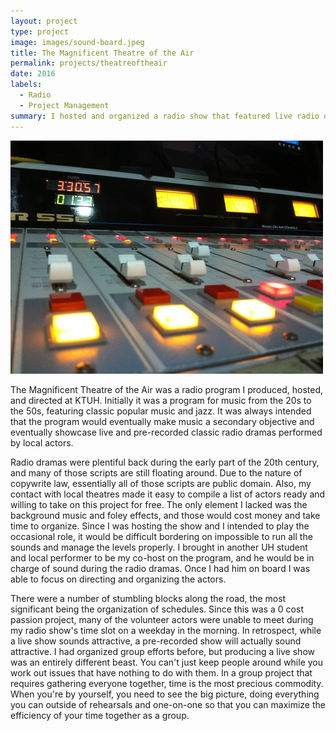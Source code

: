 ```yaml
---
layout: project
type: project
image: images/sound-board.jpeg
title: The Magnificent Theatre of the Air
permalink: projects/theatreoftheair
date: 2016
labels:
  - Radio
  - Project Management
summary: I hosted and organized a radio show that featured live radio dramas using local actors.
---
```


<div class="ui large image">
  <img class="ui image" src="/images/sound-board.jpeg">
</div>

The Magnificent Theatre of the Air was a radio program I produced, hosted, and directed at KTUH. Initially it was a program for music from the 20s to the 50s, featuring classic popular music and jazz. It was always intended that the program would eventually make music a secondary objective and eventually showcase live and pre-recorded classic radio dramas performed by local actors.

Radio dramas were plentiful back during the early part of the 20th century, and many of those scripts are still floating around. Due to the nature of copywrite law, essentially all of those scripts are public domain. Also, my contact with local theatres made it easy to compile a list of actors ready and willing to take on this project for free. The only element I lacked was the background music and foley effects, and those would cost money and take time to organize. Since I was hosting the show and I intended to play the occasional role, it would be difficult bordering on impossible to run all the sounds and manage the levels properly. I brought in another UH student and local performer to be my co-host on the program, and he would be in charge of sound during the radio dramas. Once I had him on board I was able to focus on directing and organizing the actors.

There were a number of stumbling blocks along the road, the most significant being the organization of schedules. Since this was a 0 cost passion project, many of the volunteer actors were unable to meet during my radio show's time slot on a weekday in the morning. In retrospect, while a live show sounds attractive, a pre-recorded show will actually sound attractive. I had organized group efforts before, but producing a live show was an entirely different beast. You can't just keep people around while you work out issues that have nothing to do with them. In a group project that requires gathering everyone together, time is the most precious commodity. When you're by yourself, you need to see the big picture, doing everything you can outside of rehearsals and one-on-one so that you can maximize the efficiency of your time together as a group.
